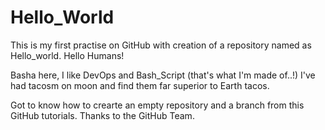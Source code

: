 # Hello_World
This is my first practise on GitHub with creation of a repository named as Hello_world.
Hello Humans!

Basha here, I like DevOps and Bash_Script (that's what I'm made of..!)
I've had tacosm on moon and find them far superior to Earth tacos.

Got to know how to crearte an empty repository and a branch from this GitHub tutorials. Thanks to the GitHub Team.
